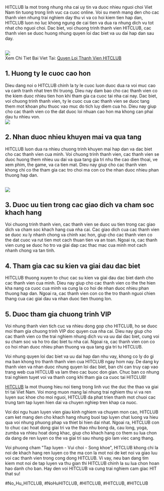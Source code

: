 <main>
<p>HITCLUB la mot trong nhung nha cai uy tin va duoc nhieu nguoi choi Viet Nam tin tuong trong linh vuc ca cuoc online. Voi su menh mang den cho cac thanh vien nhung trai nghiem day thu vi va co hoi kiem tien hap dan, HITCLUB luon no luc khong ngung de cai tien va dua ra nhung dich vu tot nhat cho nguoi choi. Dac biet, voi chuong trinh thanh vien HITCLUB, cac thanh vien se duoc huong nhung quyen loi dac biet va uu dai hap dan sau day.</p><br><img src="https://hitclub.academy/wp-content/uploads/2025/02/nguoi-choi-can-dap-ung-dieu-kien-co-ban.webp"></br>
Xem Chi Tiet Bai Viet Tai: <a href="https://hitclub.academy/quyen-loi-thanh-vien-hitclub/">Quyen Loi Thanh Vien HITCLUB</a>
<h2>1. Huong ty le cuoc cao hon</h2>
<p>Dieu dang noi o HITCLUB chinh la ty le cuoc luon duoc dua ra voi muc cao va canh tranh nhat tren thi truong. Dieu nay dam bao cho cac thanh vien co the kiem duoc nhieu tien hon khi tham gia ca cuoc tai nha cai nay. Dac biet, voi chuong trinh thanh vien, ty le cuoc cua cac thanh vien se duoc tang them mot khoan phu thuoc vao muc do tich luy diem cua ho. Dieu nay giup cho cac thanh vien co the dat duoc loi nhuan cao hon ma khong can phai dau tu nhieu von.<br><img src="https://hitclub.academy/wp-content/uploads/2025/01/logo-hitclub-academy-1.webp"></br>
<h2>2. Nhan duoc nhieu khuyen mai va qua tang</h2>
<p>HITCLUB luon dua ra nhieu chuong trinh khuyen mai hap dan va dac biet cho cac thanh vien cua minh. Voi chuong trinh thanh vien, cac thanh vien se duoc huong them nhieu uu dai va qua tang gia tri nhu the cao dien thoai, ve xem phim, the game, va ca tien mat. Dieu nay giup cho cac thanh vien khong chi co the tham gia cac tro choi ma con co the nhan duoc nhieu phan thuong hap dan.</p><br><img src="https://hitclub.academy/wp-content/uploads/2025/02/nhung-quyen-loi-thanh-vien-hitclub-hap-dan-cho-hoi-vien.webp"></br>
<h2>3. Duoc uu tien trong cac giao dich va cham soc khach hang</h2>
<p>Voi chuong trinh thanh vien, cac thanh vien se duoc uu tien trong cac giao dich va cham soc khach hang cua nha cai. Cac giao dich cua cac thanh vien se duoc xu ly nhanh chong va chinh xac hon, giup cho cac thanh vien co the dat cuoc va rut tien mot cach thuan tien va an toan. Ngoai ra, cac thanh vien cung se duoc ho tro va giai dap cac thac mac cua minh mot cach nhanh chong va tan tinh.
<h2>4. Tham gia cac su kien va giai dau dac biet</h2>
<p>HITCLUB thuong xuyen to chuc cac su kien va giai dau dac biet danh cho cac thanh vien cua minh. Dieu nay giup cho cac thanh vien co the the hien kha nang ca cuoc cua minh va cung la co hoi de nhan duoc nhieu phan thuong hap dan. Ngoai ra, cac thanh vien con co the tro thanh nguoi chien thang cua cac giai dau va nhan duoc tien thuong lon.</p>
<h2>5. Duoc tham gia chuong trinh VIP</h2>
<p>Voi nhung thanh vien tich cuc va nhieu dong gop cho HITCLUB, ho se duoc moi tham gia chuong trinh VIP doc quyen cua nha cai. Dieu nay giup cho cac thanh vien co the trai nghiem nhung dich vu va uu dai dac biet, cung voi su cham soc va ho tro dac biet tu nha cai. Ngoai ra, cac thanh vien con co co hoi nhan duoc nhieu phan thuong va qua tang gia tri tu HITCLUB.
<p>Voi nhung quyen loi dac biet va uu dai hap dan nhu vay, khong co ly do gi ma ban khong tro thanh thanh vien cua HITCLUB ngay hom nay. De dang ky thanh vien va nhan duoc nhung quyen loi dac biet, ban chi can truy cap vao trang web cua HITCLUB va lam theo cac buoc don gian. Chuc ban co nhung trai nghiem tuyet voi va thanh cong khi tham gia ca cuoc tai HITCLUB!</p>
</main><p><a href="https://hitclub.academy/">HITCLUB</a> la mot thuong hieu noi tieng trong linh vuc the duc the thao va giai tri tai Viet Nam. Voi mong muon mang lai nhung trai nghiem thu vi va ren luyen suc khoe cho moi nguoi, HITCLUB da phat trien thanh mot chuoi cac trung tam tap luyen hien dai va chuyen nghiep tren khap ca nuoc.

Voi doi ngu huan luyen vien giau kinh nghiem va chuyen mon cao, HITCLUB cam ket mang den cho khach hang nhung buoi tap luyen chat luong va hieu qua voi nhung phuong phap va thiet bi hien dai nhat. Ngoai ra, HITCLUB con to chuc cac hoat dong giai tri va the thao nhu bong da, cau long, yoga, zumba va nhieu hoat dong khac, giup cho khach hang co them su lua chon da dang de ren luyen co the va giai tri sau nhung gio lam viec cang thang.

Voi phuong cham "Tap luyen - Vui choi - Song khoe", HITCLUB khong chi la noi de khach hang ren luyen co the ma con la mot noi de ket noi va giao luu voi cac thanh vien trong cong dong HITCLUB. Vi vay, neu ban dang tim kiem mot noi de tap luyen va thu gian thi HITCLUB chinh la su lua chon hoan hao danh cho ban. Hay den voi HITCLUB va cung trai nghiem cam giac HIT that su!</p>
#No_Hu_HITCLUB, #NoHuHITCLUB, #HITCLUB, #HITCLUB, #HITCLUB
